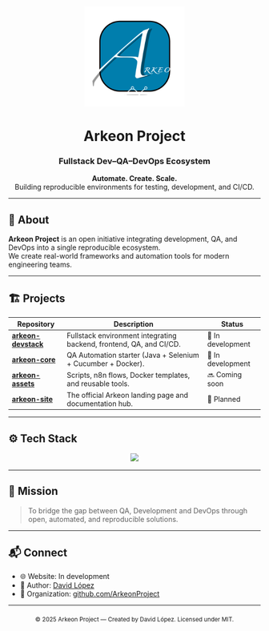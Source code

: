 <p align="center">
  <img src="https://raw.githubusercontent.com/ArkeonProject/.github/main/profile/arkeon-logo.png" width="200" alt="Arkeon Logo"/>
</p>

<h1 align="center">Arkeon Project</h1>
<h3 align="center">Fullstack Dev–QA–DevOps Ecosystem</h3>

<p align="center">
  <b>Automate. Create. Scale.</b><br/>
  Building reproducible environments for testing, development, and CI/CD.
</p>

---

## 🧩 About
**Arkeon Project** is an open initiative integrating development, QA, and DevOps into a single reproducible ecosystem.  
We create real-world frameworks and automation tools for modern engineering teams.

---

## 🏗️ Projects

| Repository | Description | Status |
|-------------|-------------|---------|
| [**arkeon-devstack**](https://github.com/ArkeonProject/arkeon-devstack) | Fullstack environment integrating backend, frontend, QA, and CI/CD. | 🚧 In development |
| [**arkeon-core**](https://github.com/ArkeonProject/arkeon-core) | QA Automation starter (Java + Selenium + Cucumber + Docker). | 🧪 In development |
| [**arkeon-assets**](https://github.com/ArkeonProject/arkeon-assets) | Scripts, n8n flows, Docker templates, and reusable tools. | 🔜 Coming soon |
| [**arkeon-site**](https://github.com/ArkeonProject/arkeon-site) | The official Arkeon landing page and documentation hub. | 📄 Planned |

---

## ⚙️ Tech Stack

<p align="center">
  <img src="https://skillicons.dev/icons?i=java,docker,selenium,jenkins,react,nextjs,js,git,linux" />
</p>

---

## 🚀 Mission
> To bridge the gap between QA, Development and DevOps through open, automated, and reproducible solutions.

---

## 📬 Connect
- 🌐 Website: In development
- 🧠 Author: [David López](https://github.com/daviilpzdev)
- 🧰 Organization: [github.com/ArkeonProject](https://github.com/ArkeonProject)

---

<p align="center">
  <sub>© 2025 Arkeon Project — Created by David López. Licensed under MIT.</sub>
</p>
